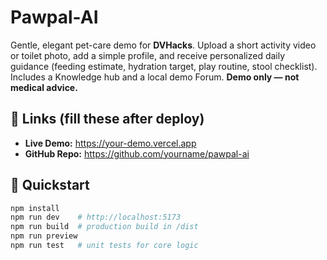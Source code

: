 # Pawpal-AI

Gentle, elegant pet-care demo for **DVHacks**. Upload a short activity video or toilet photo, add a simple profile, and receive personalized daily guidance (feeding estimate, hydration target, play routine, stool checklist). Includes a Knowledge hub and a local demo Forum. **Demo only — not medical advice.**

## 🔗 Links (fill these after deploy)
- **Live Demo:** https://your-demo.vercel.app
- **GitHub Repo:** https://github.com/yourname/pawpal-ai


## 🚀 Quickstart
```bash
npm install
npm run dev    # http://localhost:5173
npm run build  # production build in /dist
npm run preview
npm run test   # unit tests for core logic
